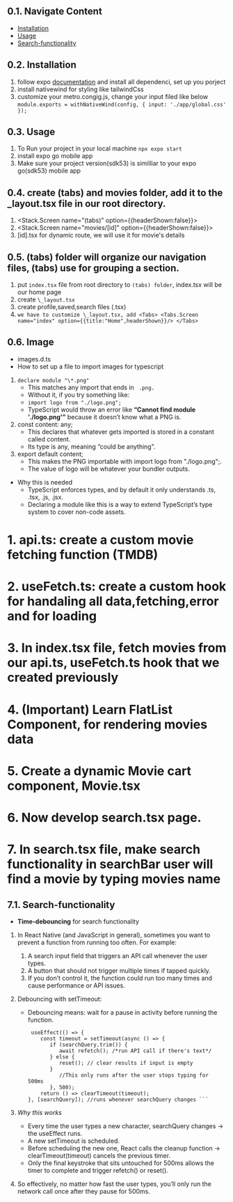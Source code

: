 ## 0.1. Navigate Content

- [Installation](#installation)
- [Usage](#Usage)
- [Search-functionality](#Search-functionality)

## 0.2. Installation

1. follow expo [documentation](https://docs.expo.dev/) and install all dependenci, set up you porject
2. install nativewind for styling like tailwindCss
3. customize your metro.congig.js, change your input filed like below
   `module.exports = withNativeWind(config, { input: './app/global.css' });`

## 0.3. Usage

1. To Run your project in your local machine
   `npx expo start `
2. install expo go mobile app
3. Make sure your project version(sdk53) is similliar to your expo go(sdk53) mobile app

## 0.4. create (tabs) and movies folder, add it to the \_layout.tsx file in our root directory.

1. <Stack> <Stack.Screen name="(tabs)" option={{headerShown:false}}> </Stack>
2. <Stack> <Stack.Screen name="movies/[id]" option={{headerShown:false}}> </Stack>
3. [id].tsx for dynamic route, we will use it for movie's details

## 0.5. (tabs) folder will organize our navigation files, (tabs) use for grouping a section.

1. put `index.tsx` file from root directory to `(tabs) folder`, index.tsx will be our home page
2. create `\_layout.tsx`
3. create profile,saved,search files (.tsx)
4. `we have to customize \_layout.tsx, add <Tabs> <Tabs.Screen name="index" option={{title:"Home",headerShown}}/> </Tabs>`

## 0.6. Image

- images.d.ts
- How to set up a file to import images for typescript

1. `declare module "\*.png"`
   - This matches any import that ends in ` .png.`
   - Without it, if you try something like:
   - `import logo from "./logo.png";`
   - TypeScript would throw an error like **“Cannot find module './logo.png'”** because it doesn’t know what a PNG is.
2. const content: any;
   - This declares that whatever gets imported is stored in a constant called content.
   - Its type is any, meaning “could be anything".
3. export default content;
   - This makes the PNG importable with import logo from "./logo.png";.
   - The value of logo will be whatever your bundler outputs.

- Why this is needed
  - TypeScript enforces types, and by default it only understands .ts, .tsx, .js, .jsx.
  - Declaring a module like this is a way to extend TypeScript’s type system to cover non-code assets.

# 1. api.ts: create a custom movie fetching function (TMDB)

# 2. useFetch.ts: create a custom hook for handaling all data,fetching,error and for loading

# 3. In index.tsx file, fetch movies from our api.ts, useFetch.ts hook that we created previously

# 4. (**Important**) Learn FlatList Component, for rendering movies data

# 5. Create a dynamic Movie cart component, Movie.tsx

# 6. Now develop search.tsx page.

# 7. In search.tsx file, make search functionality in searchBar user will find a movie by typing movies name

## 7.1. Search-functionality

- **Time-debouncing** for search functionality

1.  In React Native (and JavaScript in general), sometimes you want to prevent a function from running too often. For example:
    1. A search input field that triggers an API call whenever the user types.
    2. A button that should not trigger multiple times if tapped quickly.
    3. If you don’t control it, the function could run too many times and cause performance or API issues.

2.  Debouncing with setTimeout:
    - Debouncing means: wait for a pause in activity before running the function.
      ````
       useEffect(() => {
          const timeout = setTimeout(async () => {
             if (searchQuery.trim()) {
                await refetch(); /*run API call if there's text*/
             } else {
                reset(); // clear results if input is empty
             }
                //This only runs after the user stops typing for 500ms
             }, 500);
          return () => clearTimeout(timeout);
      }, [searchQuery]); //runs whenever searchQuery changes ```
      ````

3.  _Why this works_
    - Every time the user types a new character, searchQuery changes → the useEffect runs.
    - A new setTimeout is scheduled.
    - Before scheduling the new one, React calls the cleanup function → clearTimeout(timeout) cancels the previous timer.
    - Only the final keystroke that sits untouched for 500ms allows the timer to complete and trigger refetch() or reset().
4.  So effectively, no matter how fast the user types, you’ll only run the network call once after they pause for 500ms.
